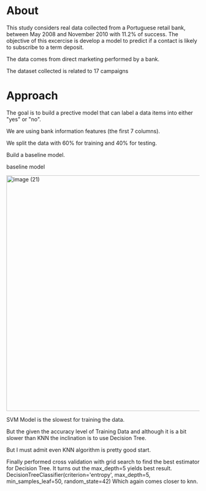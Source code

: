 # About
This study considers real data collected from a Portuguese retail bank, between May 2008 and November 2010 with 11.2% of success. The objective of this excercise is develop a model to predict if a contact is likely to subscribe to a term deposit.

The data comes from direct marketing performed by a bank.

The dataset collected is related to 17 campaigns

# Approach
The goal is to build a prective model that can label a data items into either "yes" or "no".

We are using bank information features (the first 7 columns).

We split the data with 60% for training and 40% for testing.

Build a baseline model.

baseline model

<img width="615" alt="image (21)" src="https://github.com/marrisp/md17_bank/assets/153134781/5ec210cb-8a32-47c1-8394-c722c7831d47">

SVM Model is the slowest for training the data.

But the given the accuracy level of Training Data and although it is a bit slower than KNN the inclination is to use Decision Tree.

But I must admit even KNN algorithm is pretty good start.

Finally performed cross validation with grid search to find the best estimator for Decision Tree. It turns out the max_depth=5 yields best result.
 DecisionTreeClassifier(criterion='entropy', max_depth=5, min_samples_leaf=50,
                       random_state=42)
Which again comes closer to knn.
